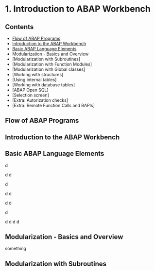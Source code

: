 # 1. Introduction to ABAP Workbench

## Contents

- [Flow of ABAP Programs](https://github.com/msg-CareerPaths/sap-abap-internship/edit/main/1.%20Introduction%20to%20ABAP%20Workbench/1.%20Introduction%20to%20ABAP%20Workbench.md#flow-of-abap-programs)
- [Introduction to the ABAP Workbench](https://github.com/msg-CareerPaths/sap-abap-internship/edit/main/1.%20Introduction%20to%20ABAP%20Workbench/1.%20Introduction%20to%20ABAP%20Workbench.md#introduction-to-the-abap-workbench)
- [Basic ABAP Language Elements](https://github.com/msg-CareerPaths/sap-abap-internship/edit/main/1.%20Introduction%20to%20ABAP%20Workbench/1.%20Introduction%20to%20ABAP%20Workbench.md#basic-abap-language-elements)
- [Modularization - Basics and Overview](https://github.com/msg-CareerPaths/sap-abap-internship/edit/main/1.%20Introduction%20to%20ABAP%20Workbench/1.%20Introduction%20to%20ABAP%20Workbench.md#modularization---basics-and-overview)
- [Modularization with Subroutines]
- [Modularization with Function Modules]
- [Modularization with Global classes]
- [Working with structures]
- [Using internal tables]
- [Working with database tables]
- [ABAP Open SQL]
- [Selection screen]
- [Extra: Autorization checks]
- [Extra: Remote Function Calls and BAPIs]

## Flow of ABAP Programs

## Introduction to the ABAP Workbench

## Basic ABAP Language Elements
d

d
d

d


d
d


d
d

d

d
d
d
d

## Modularization - Basics and Overview

something

## Modularization with Subroutines
